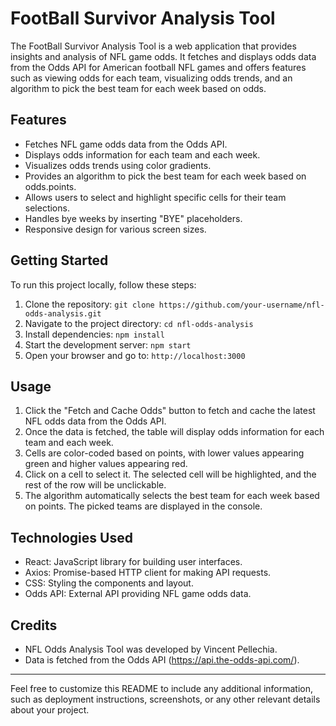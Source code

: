 # FootBall Survivor Analysis Tool

The FootBall Survivor Analysis Tool is a web application that provides insights and analysis of NFL game odds. It fetches and displays odds data from the Odds API for American football NFL games and offers features such as viewing odds for each team, visualizing odds trends, and an algorithm to pick the best team for each week based on odds.

## Features

- Fetches NFL game odds data from the Odds API.
- Displays odds information for each team and each week.
- Visualizes odds trends using color gradients.
- Provides an algorithm to pick the best team for each week based on odds.points.
- Allows users to select and highlight specific cells for their team selections.
- Handles bye weeks by inserting "BYE" placeholders.
- Responsive design for various screen sizes.

## Getting Started

To run this project locally, follow these steps:

1. Clone the repository: `git clone https://github.com/your-username/nfl-odds-analysis.git`
2. Navigate to the project directory: `cd nfl-odds-analysis`
3. Install dependencies: `npm install`
4. Start the development server: `npm start`
5. Open your browser and go to: `http://localhost:3000`

## Usage

1. Click the "Fetch and Cache Odds" button to fetch and cache the latest NFL odds data from the Odds API.
2. Once the data is fetched, the table will display odds information for each team and each week.
3. Cells are color-coded based on points, with lower values appearing green and higher values appearing red.
4. Click on a cell to select it. The selected cell will be highlighted, and the rest of the row will be unclickable.
5. The algorithm automatically selects the best team for each week based on points. The picked teams are displayed in the console.

## Technologies Used

- React: JavaScript library for building user interfaces.
- Axios: Promise-based HTTP client for making API requests.
- CSS: Styling the components and layout.
- Odds API: External API providing NFL game odds data.

## Credits

- NFL Odds Analysis Tool was developed by Vincent Pellechia.
- Data is fetched from the Odds API (https://api.the-odds-api.com/).

---

Feel free to customize this README to include any additional information, such as deployment instructions, screenshots, or any other relevant details about your project.